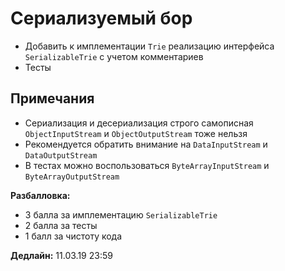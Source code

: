 # Сериализуемый бор

- Добавить к имплементации `Trie` реализацию интерфейса `SerializableTrie` с учетом комментариев
- Тесты

## Примечания

- Сериализация и десериализация строго самописная `ObjectInputStream` и `ObjectOutputStream` тоже нельзя
- Рекомендуется обратить внимание на `DataInputStream` и `DataOutputStream`
- В тестах можно воспользоваться `ByteArrayInputStream` и `ByteArrayOutputStream`

**Разбалловка:**
- 3 балла за имплементацию `SerializableTrie`
- 2 балла за тесты
- 1 балл за чистоту кода

**Дедлайн:** 11.03.19 23:59